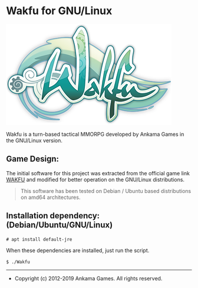 Wakfu for GNU/Linux
===================

![logo](logo.png)

Wakfu is a turn-based tactical MMORPG developed by Ankama Games
in the GNU/Linux version.

**Game Design:**
----------------

The initial software for this project was extracted from the official
game link [WAKFU](https://www.wakfu.com) and modified for better operation
on the GNU/Linux distributions.

> This software has been tested on Debian / Ubuntu based distributions
> on amd64 architectures.

**Installation dependency: (Debian/Ubuntu/GNU/Linux)**
------------------------------------------------------

    # apt install default-jre

When these dependencies are installed, just run the script.

    $ ./Wakfu

---
* Copyright (c) 2012-2019 Ankama Games. All rights reserved.
